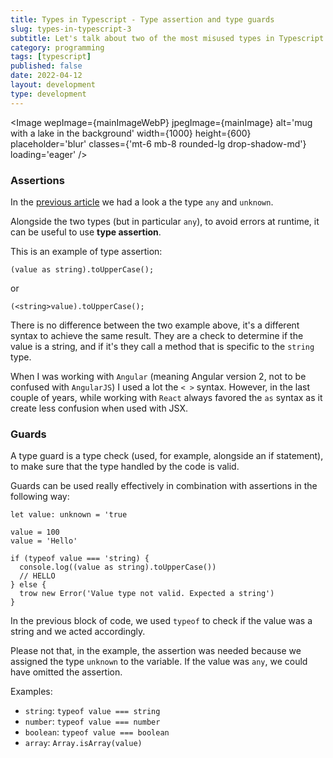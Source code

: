 ```yaml
---
title: Types in Typescript - Type assertion and type guards
slug: types-in-typescript-3
subtitle: Let's talk about two of the most misused types in Typescript and how to handle types unknown at the time you develop.
category: programming
tags: [typescript]
published: false
date: 2022-04-12
layout: development
type: development
---
```


<script>
  import mainImage from '$lib/assets/images/articles/types-mug.jpg?w=1000&h=600';
  import mainImageWebP from '$lib/assets/images/articles/types-mug.jpg?w=1000&h=600&format=webp&srcset';
  import mainImageSrcset from '$lib/assets/images/articles/types-mug.jpg?w=1000&h=600&srcset';
  import Image from '$lib/components/Image.svelte';
</script>

<Image
wepImage={mainImageWebP}
jpegImage={mainImage}
alt='mug with a lake in the background'
width={1000}
height={600}
placeholder='blur'
classes={'mt-6 mb-8 rounded-lg drop-shadow-md'}
loading='eager'
/>

### Assertions

In the <a href="https://www.antoniorossi.net/blog/development/types-in-typescript-2" target="_blank">previous article</a> we had a look a the type `any` and `unknown`.

Alongside the two types (but in particular `any`), to avoid errors at runtime, it can be useful to use **type assertion**.

This is an example of type assertion:

```
(value as string).toUpperCase();
```

or

```
(<string>value).toUpperCase();
```

There is no difference between the two example above, it's a different syntax to achieve the same result. They are a check to determine if the value is a string, and if it's they call a method that is specific to the `string` type.

When I was working with `Angular` (meaning Angular version 2, not to be confused with `AngularJS`) I used a lot the `< >` syntax. However, in the last couple of years, while working with `React` always favored the `as` syntax as it create less confusion when used with JSX.

### Guards

A type guard is a type check (used, for example, alongside an if statement), to make sure that the type handled by the code is valid.

Guards can be used really effectively in combination with assertions in the following way:

```
let value: unknown = 'true

value = 100
value = 'Hello'

if (typeof value === 'string) {
  console.log((value as string).toUpperCase())
  // HELLO
} else {
  trow new Error('Value type not valid. Expected a string')
}
```

In the previous block of code, we used `typeof` to check if the value was a string and we acted accordingly.

Please not that, in the example, the assertion was needed because we assigned the type `unknown` to the variable. If the value was `any`, we could have omitted the assertion.

Examples:

- `string`: `typeof value === string`
- `number`: `typeof value === number`
- `boolean`: `typeof value === boolean`
- `array`: `Array.isArray(value)`
